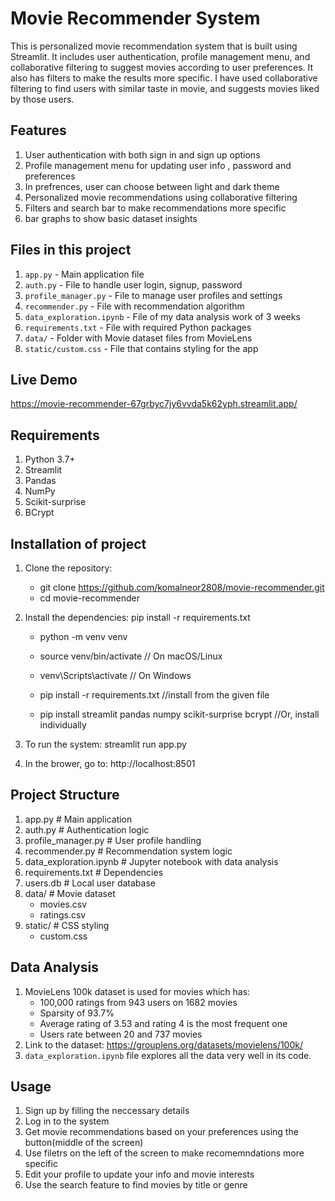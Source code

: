 # Movie Recommender System
This is personalized movie recommendation system that is built using Streamlit. It includes user authentication, profile management menu, and collaborative filtering to suggest movies according to user preferences. It also has filters to make the results more specific. I have used collaborative filtering to find users with similar taste in movie, and suggests movies liked by those users. 


## Features
1. User authentication with both sign in and sign up options
2. Profile management menu for updating user info , password and preferences
3. In prefrences, user can choose between light and dark theme
4. Personalized movie recommendations using collaborative filtering
5. Filters and search bar to make recommendations more specific
6. bar graphs to show basic dataset insights 


## Files in this project
1. `app.py` - Main application file
2. `auth.py` - File to handle user login, signup, password
3. `profile_manager.py` - File to manage user profiles and settings
4. `recommender.py` - File with recommendation algorithm
5. `data_exploration.ipynb` - File of my data analysis work of 3 weeks
6. `requirements.txt` - File with required Python packages
7. `data/` - Folder with Movie dataset files from MovieLens
8. `static/custom.css` - File that contains styling for the app



## Live Demo
https://movie-recommender-67grbyc7jy6vvda5k62yph.streamlit.app/



## Requirements
1. Python 3.7+
2. Streamlit
3. Pandas
4. NumPy
5. Scikit-surprise
6. BCrypt
 


## Installation of project
1. Clone the repository:
    - git clone https://github.com/komalneor2808/movie-recommender.git
    - cd movie-recommender

2. Install the dependencies: pip install -r requirements.txt
    - python -m venv venv

    - source venv/bin/activate     // On macOS/Linux
    - venv\Scripts\activate        // On Windows

    - pip install -r requirements.txt       //install from the given file
    - pip install streamlit pandas numpy scikit-surprise bcrypt     //Or, install individually

3. To run the system: streamlit run app.py

4. In the brower, go to: http://localhost:8501
  


## Project Structure
1. app.py                 # Main application
2. auth.py                # Authentication logic
3. profile_manager.py     # User profile handling
4. recommender.py         # Recommendation system logic
5. data_exploration.ipynb # Jupyter notebook with data analysis
6. requirements.txt       # Dependencies
7. users.db               # Local user database
8. data/                  # Movie dataset
     - movies.csv
     - ratings.csv
9. static/                # CSS styling
     - custom.css



## Data Analysis
1. MovieLens 100k dataset is used for movies which has:
    - 100,000 ratings from 943 users on 1682 movies
    - Sparsity of 93.7% 
    - Average rating of 3.53 and rating 4 is the most frequent one
    - Users rate between 20 and 737 movies 
2. Link to the dataset: https://grouplens.org/datasets/movielens/100k/
3. `data_exploration.ipynb` file explores all the data very well in its code. 



## Usage
1. Sign up by filling the neccessary details
2. Log in to the system
3. Get movie recommendations based on your preferences using the button(middle of the screen)
4. Use filetrs on the left of the screen to make recomemndations more specific
5. Edit your profile to update your info and movie interests
5. Use the search feature to find movies by title or genre


